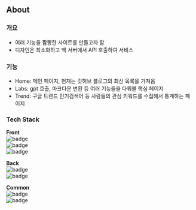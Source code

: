 ## About
### 개요
- 여러 기능을 짬뽕한 사이트를 만들고자 함
- 디자인은 최소화하고 백 서버에서 API 호출하여 서비스

### 기능
- Home: 메인 페이지, 현재는 깃허브 블로그의 최신 목록을 가져옴
- Labs: gpt 호출, 마크다운 변환 등 여러 기능들을 다뤄볼 핵심 페이지
- Trend: 구글 트렌드 인기검색어 등 사람들의 관심 키워드를 수집해서 통계하는 페이지

### Tech Stack
**Front**   
![badge](https://img.shields.io/badge/Typescript-3178C6?style=flat&logo=typescript&logoColor=white)     
![badge](https://img.shields.io/badge/Express-black?style=flat&logo=express&logoColor=white)    
![badge](https://img.shields.io/badge/Webpack-8DD6F9?style=flat&logo=webpack&logoColor=white)

**Back**    
![badge](https://img.shields.io/badge/Java/SpringBoot-6DB33F?style=flat&logo=springboot&logoColor=white)    
![badge](https://img.shields.io/badge/Hibernate-59666C?style=flat&logo=hibernate&logoColor=white)

**Common**     
![badge](https://img.shields.io/badge/Postgresql-4169E1?style=flat&logo=postgresql&logoColor=white)     
![badge](https://img.shields.io/badge/Google%20Trends-4285F4?style=flat&logo=google&logoColor=white)